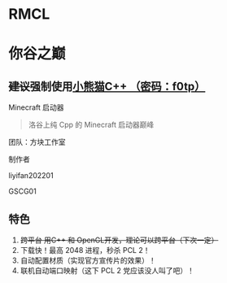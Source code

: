 # RMCL
# 你谷之巅
## ~~建议~~强制使用[小熊猫C++ （密码：f0tp）](https://wwe.lanzoui.com/b01os0mwd)

Minecraft 启动器

>洛谷上纯 Cpp 的 Minecraft 启动器巅峰

团队：方块工作室

制作者

liyifan202201

GSCG01


## 特色

1. ~~跨平台 用C++ 和 OpenGL开发，理论可以跨平台（下次一定）~~
2. 下载快！最高 2048 进程，秒杀 PCL 2！
3. 自动配置材质（实现官方宣传片的效果）！
4. 联机自动端口映射（这下 PCL 2 党应该没人叫了吧）！

